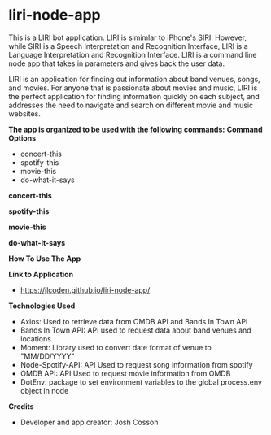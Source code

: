 # liri-node-app

This is a LIRI bot application. LIRI is simimlar to iPhone's SIRI. However, while SIRI is a Speech Interpretation and Recognition Interface, LIRI is a Language Interpretation and Recognition Interface. LIRI is a command line node app that takes in parameters and gives back the user data.

LIRI is an application for finding out information about band venues, songs, and movies. For anyone that is passionate about movies and music, LIRI is the perfect application for finding information quickly on each subject, and addresses the need to navigate and search on different movie and music websites.

**The app is organized to be used with the following commands:**
**Command Options**

- concert-this
- spotify-this
- movie-this
- do-what-it-says

**concert-this**

**spotify-this**

**movie-this**

**do-what-it-says**

**How To Use The App**

**Link to Application**

- https://jlcoden.github.io/liri-node-app/

**Technologies Used**

- Axios: Used to retrieve data from OMDB API and Bands In Town API
- Bands In Town API: API used to request data about band venues and locations
- Moment: Library used to convert date format of venue to "MM/DD/YYYY"
- Node-Spotify-API: API Used to request song information from spotify
- OMDB API: API Used to request movie information from OMDB
- DotEnv: package to set environment variables to the global process.env object in node

**Credits**

- Developer and app creator: Josh Cosson
